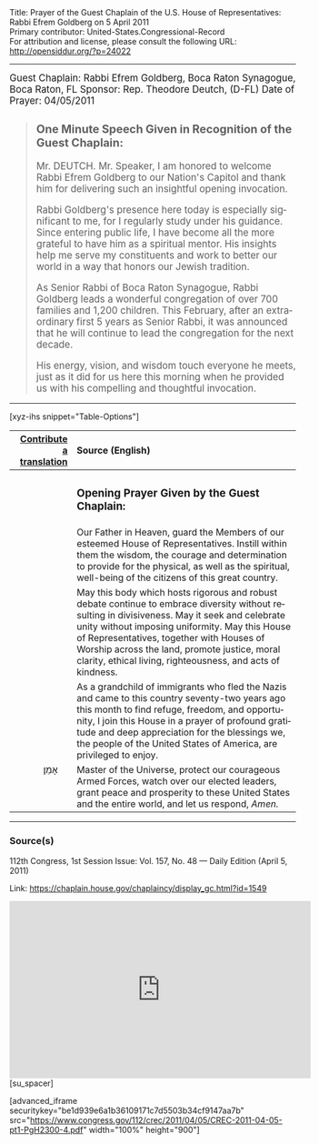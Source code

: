 <html>
<head></head>
<body>
Title: Prayer of the Guest Chaplain of the U.S. House of Representatives: Rabbi Efrem Goldberg on 5 April 2011<br />
Primary contributor: United-States.Congressional-Record<br />
For attribution and license, please consult the following URL: <a href="http://opensiddur.org/?p=24022">http://opensiddur.org/?p=24022</a>
<p />
<hr />

<div class="english" lang="en" style="font-size:1.2em;">
Guest Chaplain: Rabbi Efrem Goldberg, Boca Raton Synagogue, Boca Raton, FL
Sponsor: Rep. Theodore Deutch, (D-FL)
Date of Prayer: 04/05/2011

<blockquote>
<h3>One Minute Speech Given in Recognition of the Guest Chaplain:</h3>

Mr. DEUTCH. Mr. Speaker, I am honored to welcome Rabbi Efrem Goldberg to our Nation's Capitol and thank him for delivering such an insightful opening invocation.

Rabbi Goldberg's presence here today is especially significant to me, for I regularly study under his guidance. Since entering public life, I have become all the more grateful to have him as a spiritual mentor. His insights help me serve my constituents and work to better our world in a way that honors our Jewish tradition.

As Senior Rabbi of Boca Raton Synagogue, Rabbi Goldberg leads a wonderful congregation of over 700 families and 1,200 children. This February, after an extraordinary first 5 years as Senior Rabbi, it was announced that he will continue to lead the congregation for the next decade.

His energy, vision, and wisdom touch everyone he meets, just as it did for us here this morning when he provided us with his compelling and thoughtful invocation.
</blockquote>
</div>

<hr />

[xyz-ihs snippet="Table-Options"]<table style="margin-left: auto; margin-right: auto;" class="draggable">
<thead><tr><th id="x" style="text-align: right;"><a href="/translate/" target="_blank" rel="noopener">Contribute a translation</a></th><th style="text-align: left;">Source (English)</th></tr></thead>
<tbody>
<tr><td style="vertical-align:top;">
<div class="liturgy" lang="he">

</span></div></td>
 
<td style="vertical-align:top;">
<div class="english" lang="en">
<h3>Opening Prayer Given by the Guest Chaplain:</h3>
</div></td></tr>


<tr><td style="vertical-align:top;">
<div class="liturgy" lang="he">

</span></div></td>
 
<td style="vertical-align:top;">
<div class="english" lang="en">
Our Father in Heaven, 
guard the Members of our esteemed House of Representatives.
Instill within them the wisdom, 
the courage 
and determination 
to provide for the physical, as well as the spiritual, well-being 
of the citizens of this great country.
</div></td></tr>


<tr><td style="vertical-align:top;">
<div class="liturgy" lang="he">

</span></div></td>
 
<td style="vertical-align:top;">
<div class="english" lang="en">
May this body which hosts rigorous and robust debate 
continue to embrace diversity 
without resulting in divisiveness. 
May it seek and celebrate unity 
without imposing uniformity. 
May this House of Representatives, 
together with Houses of Worship across the land, 
promote justice, 
moral clarity, 
ethical living, 
righteousness, 
and acts of kindness.
</div></td></tr>


<tr><td style="vertical-align:top;">
<div class="liturgy" lang="he">

</span></div></td>
 
<td style="vertical-align:top;">
<div class="english" lang="en">
As a grandchild of immigrants 
who fled the Nazis 
and came to this country seventy-two years ago this month 
to find refuge, 
freedom, 
and opportunity, 
I join this House in a prayer of profound gratitude 
and deep appreciation 
for the blessings we, 
the people of the United States of America, 
are privileged to enjoy.
</div></td></tr>


<tr><td style="vertical-align:top;">
<div class="liturgy" lang="he">
&nbsp;
&nbsp;
&nbsp;
&nbsp;
&nbsp;
&nbsp;
אָמֵן׃
</span></div></td>
 
<td style="vertical-align:top;">
<div class="english" lang="en">
Master of the Universe, 
protect our courageous Armed Forces, 
watch over our elected leaders, 
grant peace and prosperity to these United States
 and the entire world, 
 and let us respond, 
<em>Amen.</em>
</div></td></tr>
</tbody></table>

<hr />

<h3>Source(s)</h3>

112th Congress, 1st Session
Issue: Vol. 157, No. 48 — Daily Edition (April 5, 2011)

Link: <a href="https://chaplain.house.gov/chaplaincy/display_gc.html?id=1549">https://chaplain.house.gov/chaplaincy/display_gc.html?id=1549</a>

<iframe width=530 height=312 src='https://www.c-span.org/video/standalone/?c4509527/rabbi-efrem-goldberg-boca-raton-synagogue-boca-raton-fl' allowfullscreen='allowfullscreen' frameborder=0></iframe>[su_spacer]

[advanced_iframe securitykey="be1d939e6a1b36109171c7d5503b34cf9147aa7b" src="https://www.congress.gov/112/crec/2011/04/05/CREC-2011-04-05-pt1-PgH2300-4.pdf" width="100%" height="900"]
</body>
</html>